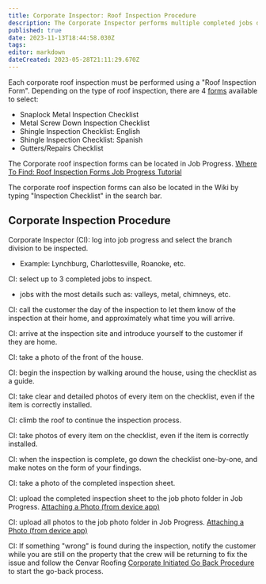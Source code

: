 ```yaml
---
title: Corporate Inspector: Roof Inspection Procedure
description: The Corporate Inspector performs multiple completed jobs daily using the following corporate roof inspection procedure. 
published: true
date: 2023-11-13T18:44:58.030Z
tags: 
editor: markdown
dateCreated: 2023-05-28T21:11:29.670Z
---
```


Each corporate roof inspection must be performed using a "Roof Inspection Form". Depending on the type of roof inspection, there are 4 [forms](https://wiki.cenvarroofing.com/i/109) available to select:

-   Snaplock Metal Inspection Checklist
-   Metal Screw Down Inspection Checklist
-   Shingle Inspection Checklist: English
-   Shingle Inspection Checklist: Spanish
-   Gutters/Repairs Checklist

The Corporate roof inspection forms can be located in Job Progress. [Where To Find: Roof Inspection Forms Job Progress Tutorial](https://wiki.cenvarroofing.com/i/101)

The corporate roof inspection forms can also be located in the Wiki by typing "Inspection Checklist" in the search bar.

## **Corporate Inspection Procedure**

Corporate Inspector (CI): log into job progress and select the branch division to be inspected.

-   Example: Lynchburg, Charlottesville, Roanoke, etc.

CI: select up to 3 completed jobs to inspect.

-   jobs with the most details such as: valleys, metal, chimneys, etc.

CI: call the customer the day of the inspection to let them know of the inspection at their home, and approximately what time you will arrive.

CI: arrive at the inspection site and introduce yourself to the customer if they are home.

CI: take a photo of the front of the house.

CI: begin the inspection by walking around the house, using the checklist as a guide.

CI: take clear and detailed photos of every item on the checklist, even if the item is correctly installed.

CI: climb the roof to continue the inspection process.

CI: take photos of every item on the checklist, even if the item is correctly installed.

CI: when the inspection is complete, go down the checklist one-by-one, and make notes on the form of your findings.

CI: take a photo of the completed inspection sheet.

CI: upload the completed inspection sheet to the job photo folder in Job Progress. [Attaching a Photo (from device app)](https://wiki.cenvarroofing.com/i/73)

CI: upload all photos to the job photo folder in Job Progress. [Attaching a Photo (from device app)](https://wiki.cenvarroofing.com/i/73)

CI: If something "wrong" is found during the inspection, notify the customer while you are still on the property that the crew will be returning to fix the issue and follow the Cenvar Roofing [Corporate Initiated Go Back Procedure](https://wiki.cenvarroofing.com/i/157) to start the go-back process.